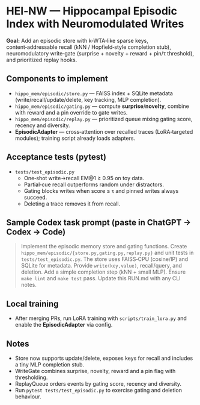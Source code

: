 # HEI‑NW — Hippocampal Episodic Index with Neuromodulated Writes

**Goal:** Add an episodic store with k‑WTA‑like sparse keys, content‑addressable recall (kNN / Hopfield‑style completion stub), neuromodulatory write‑gate (surprise + novelty + reward + pin/τ threshold), and prioritized replay hooks.

## Components to implement

- `hippo_mem/episodic/store.py` — FAISS index + SQLite metadata (write/recall/update/delete, key tracking, MLP completion).
- `hippo_mem/episodic/gating.py` — compute **surprise**/**novelty**, combine with reward and a pin override to gate writes.
- `hippo_mem/episodic/replay.py` — prioritized queue mixing gating score, recency and diversity.
- **EpisodicAdapter** — cross‑attention over recalled traces (LoRA‑targeted modules); training script already loads adapters.

## Acceptance tests (pytest)

- `tests/test_episodic.py`
  - One‑shot write→recall EM@1 ≥ 0.95 on toy data.
  - Partial‑cue recall outperforms random under distractors.
  - Gating blocks writes when score ≤ τ and pinned writes always succeed.
  - Deleting a trace removes it from recall.

## Sample Codex task prompt (paste in ChatGPT → Codex → Code)

> Implement the episodic memory store and gating functions. Create `hippo_mem/episodic/{store.py,gating.py,replay.py}` and unit tests in `tests/test_episodic.py`. The store uses FAISS‑CPU (cosine/IP) and SQLite for metadata. Provide `write(key,value)`, recall/query, and deletion. Add a simple completion step (kNN + small MLP). Ensure `make lint` and `make test` pass. Update this RUN.md with any CLI notes.

## Local training

- After merging PRs, run LoRA training with `scripts/train_lora.py` and enable the **EpisodicAdapter** via config.

## Notes

- Store now supports update/delete, exposes keys for recall and includes a tiny MLP completion stub.
- WriteGate combines surprise, novelty, reward and a pin flag with thresholding.
- ReplayQueue orders events by gating score, recency and diversity.
- Run `pytest tests/test_episodic.py` to exercise gating and deletion behaviour.
